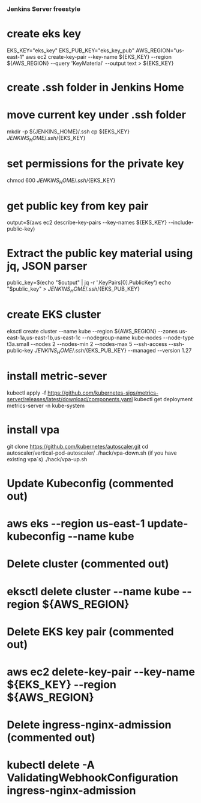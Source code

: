 ### Jenkins Server freestyle

# create eks key
EKS_KEY="eks_key"
EKS_PUB_KEY="eks_key_pub"
AWS_REGION="us-east-1"
aws ec2 create-key-pair --key-name ${EKS_KEY} --region ${AWS_REGION} --query 'KeyMaterial' --output text > ${EKS_KEY}

# create .ssh folder in Jenkins Home
# move current key under .ssh folder
mkdir -p ${JENKINS_HOME}/.ssh
cp ${EKS_KEY} ${JENKINS_HOME}/.ssh/${EKS_KEY}

# set permissions for the private key
chmod 600 ${JENKINS_HOME}/.ssh/${EKS_KEY}

# get public key from key pair
output=$(aws ec2 describe-key-pairs --key-names ${EKS_KEY} --include-public-key)
#  Extract the public key material using jq, JSON parser
public_key=$(echo "$output" | jq -r '.KeyPairs[0].PublicKey')
echo "$public_key" > ${JENKINS_HOME}/.ssh/${EKS_PUB_KEY}

# create EKS cluster
eksctl create cluster --name kube --region ${AWS_REGION} --zones us-east-1a,us-east-1b,us-east-1c --nodegroup-name kube-nodes --node-type t3a.small --nodes 2 --nodes-min 2 --nodes-max 5 --ssh-access --ssh-public-key ${JENKINS_HOME}/.ssh/${EKS_PUB_KEY} --managed --version 1.27

# install metric-sever
kubectl apply -f https://github.com/kubernetes-sigs/metrics-server/releases/latest/download/components.yaml
kubectl get deployment metrics-server -n kube-system

# install vpa
git clone https://github.com/kubernetes/autoscaler.git
cd autoscaler/vertical-pod-autoscaler/
./hack/vpa-down.sh (if you have existing vpa`s)
./hack/vpa-up.sh

# Update Kubeconfig (commented out)
# aws eks --region us-east-1 update-kubeconfig --name kube

# Delete cluster (commented out)
# eksctl delete cluster --name kube --region ${AWS_REGION}
# Delete EKS key pair (commented out)
# aws ec2 delete-key-pair --key-name ${EKS_KEY} --region ${AWS_REGION}

# Delete ingress-nginx-admission (commented out)
# kubectl delete -A ValidatingWebhookConfiguration ingress-nginx-admission